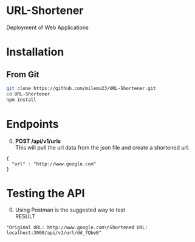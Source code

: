 # URL-Shortener
Deployment of Web Applications

# Installation
## From Git
```sh
git clone https://github.com/milemu23/URL-Shortener.git
cd URL-Shortener
npm install
```

# Endpoints

0. <strong>POST /api/v1/urls</strong><br />
  This will pull the url data from the json file and create a shortened url.

 ```
 {
   "url" : "http://www.google.com"
 }
  ```

# Testing the API

0. Using Postman is the suggested way to test<br />
 RESULT

 ```
"Original URL: http://www.google.com\nShortened URL: localhost:3000/api/v1/url/dd_7QbeB"
```

